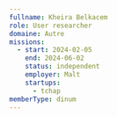 ```yaml
---
fullname: Kheira Belkacem
role: User researcher
domaine: Autre
missions:
  - start: 2024-02-05
    end: 2024-06-02
    status: independent
    employer: Malt
    startups:
      - tchap
memberType: dinum
---
```

